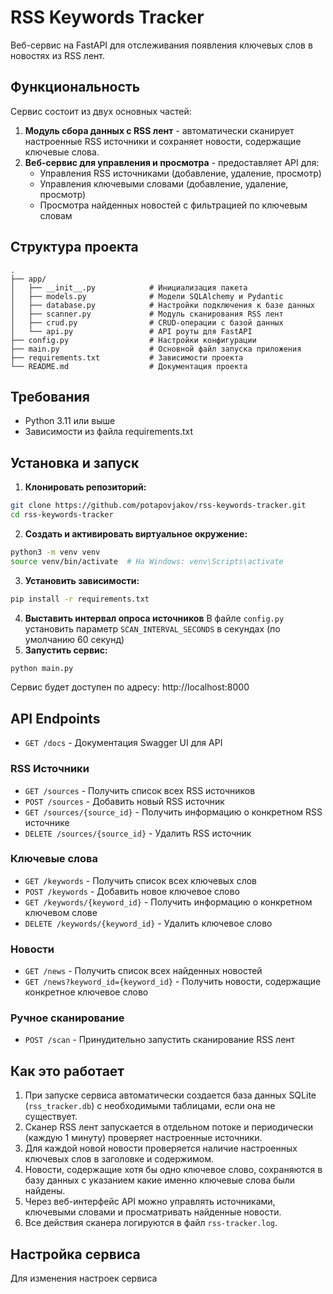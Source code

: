 # RSS Keywords Tracker

Веб-сервис на FastAPI для отслеживания появления ключевых слов в новостях 
из RSS лент.

## Функциональность

Сервис состоит из двух основных частей:
1. **Модуль сбора данных с RSS лент** - автоматически сканирует настроенные RSS источники и сохраняет новости, содержащие ключевые слова.
2. **Веб-сервис для управления и просмотра** - предоставляет API для:
   - Управления RSS источниками (добавление, удаление, просмотр)
   - Управления ключевыми словами (добавление, удаление, просмотр)
   - Просмотра найденных новостей с фильтрацией по ключевым словам

## Структура проекта

```
.
├── app/
│   ├── __init__.py            # Инициализация пакета
│   ├── models.py              # Модели SQLAlchemy и Pydantic
│   ├── database.py            # Настройки подключения к базе данных
│   ├── scanner.py             # Модуль сканирования RSS лент
│   ├── crud.py                # CRUD-операции с базой данных
│   └── api.py                 # API роуты для FastAPI
├── config.py                  # Настройки конфигурации
├── main.py                    # Основной файл запуска приложения
├── requirements.txt           # Зависимости проекта
└── README.md                  # Документация проекта

```

## Требования

- Python 3.11 или выше
- Зависимости из файла requirements.txt

## Установка и запуск

1. **Клонировать репозиторий:**
```bash
git clone https://github.com/potapovjakov/rss-keywords-tracker.git
cd rss-keywords-tracker
```

2. **Создать и активировать виртуальное окружение:**
```bash
python3 -m venv venv
source venv/bin/activate  # На Windows: venv\Scripts\activate
```

3. **Установить зависимости:**
```bash
pip install -r requirements.txt
```
4. **Выставить интервал опроса источников**
В файле `config.py` установить параметр `SCAN_INTERVAL_SECONDS` в секундах 
   (по умолчанию 60 секунд)
4. **Запустить сервис:**
```bash
python main.py
```

Сервис будет доступен по адресу: http://localhost:8000

## API Endpoints

- `GET /docs` - Документация Swagger UI для API

### RSS Источники
- `GET /sources` - Получить список всех RSS источников
- `POST /sources` - Добавить новый RSS источник
- `GET /sources/{source_id}` - Получить информацию о конкретном RSS источнике
- `DELETE /sources/{source_id}` - Удалить RSS источник

### Ключевые слова
- `GET /keywords` - Получить список всех ключевых слов
- `POST /keywords` - Добавить новое ключевое слово
- `GET /keywords/{keyword_id}` - Получить информацию о конкретном ключевом слове
- `DELETE /keywords/{keyword_id}` - Удалить ключевое слово

### Новости
- `GET /news` - Получить список всех найденных новостей
- `GET /news?keyword_id={keyword_id}` - Получить новости, содержащие конкретное ключевое слово

### Ручное сканирование
- `POST /scan` - Принудительно запустить сканирование RSS лент

## Как это работает

1. При запуске сервиса автоматически создается база данных SQLite (`rss_tracker.db`) с необходимыми таблицами, если она не существует.
2. Сканер RSS лент запускается в отдельном потоке и периодически (каждую 1 минуту) проверяет настроенные источники.
3. Для каждой новой новости проверяется наличие настроенных ключевых слов в заголовке и содержимом.
4. Новости, содержащие хотя бы одно ключевое слово, сохраняются в базу данных с указанием какие именно ключевые слова были найдены.
5. Через веб-интерфейс API можно управлять источниками, ключевыми словами и просматривать найденные новости.
6. Все действия сканера логируются в файл `rss-tracker.log`.

## Настройка сервиса

Для изменения настроек сервиса
